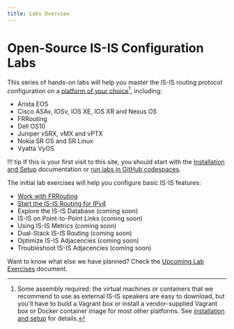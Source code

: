 ```yaml
---
title: Labs Overview
---
```

# Open-Source IS-IS Configuration Labs

This series of hands-on labs will help you master the IS-IS routing protocol configuration on a [platform of your choice](https://netlab.tools/platforms/#platform-routing-support)[^PC], including:

* Arista EOS
* Cisco ASAv, IOSv, IOS XE, IOS XR and Nexus OS
* FRRouting
* Dell OS10
* Juniper vSRX, vMX and vPTX
* Nokia SR OS and SR Linux
* Vyatta VyOS

[^PC]: Some assembly required: the virtual machines or containers that we recommend to use as external IS-IS speakers are easy to download, but you'll have to build a Vagrant box or install a vendor-supplied Vagrant box or Docker container image for most other platforms. See [installation and setup](1-setup.md) for details.

!!! tip
    If this is your first visit to this site, you should start with the [Installation and Setup](1-setup.md) documentation or [run labs in GitHub codespaces](4-codespaces.md).

The initial lab exercises will help you configure basic IS-IS features:

* [Work with FRRouting](basic/0-frrouting.md)
* [Start the IS-IS Routing for IPv4](basic/1-simple-ipv4.md)
* Explore the IS-IS Database (coming soon)
* IS-IS on Point-to-Point Links (coming soon)
* Using IS-IS Metrics (coming soon)
* Dual-Stack IS-IS Routing (coming soon)
* Optimize IS-IS Adjacencies (coming soon)
* Troubleshoot IS-IS Adjacencies (coming soon)

Want to know what else we have planned? Check the [Upcoming Lab Exercises](3-upcoming.md) document.

